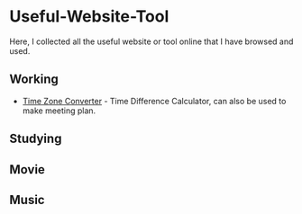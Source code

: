 # Useful-Website-Tool
Here, I collected all the useful website or tool online that I have browsed and used. 
## Working
- [Time Zone Converter](https://www.timeanddate.com/worldclock/meetingtime.html?iso=20220616T080000&p1=234) - Time Difference Calculator, can also be used to make meeting plan.

## Studying
## Movie
## Music

